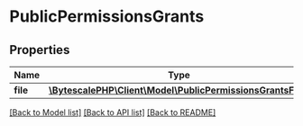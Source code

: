 # PublicPermissionsGrants

## Properties

| Name     | Type                                                                                           | Description | Notes |
| -------- | ---------------------------------------------------------------------------------------------- | ----------- | ----- |
| **file** | [**\BytescalePHP\Client\Model\PublicPermissionsGrantsFiles**](PublicPermissionsGrantsFiles.md) |             |

[[Back to Model list]](../../README.md#documentation-for-models) [[Back to API list]](../../README.md#documentation-for-api-endpoints) [[Back to README]](../../README.md)
